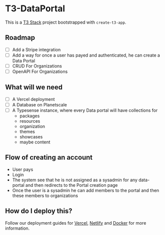 # T3-DataPortal

This is a [T3 Stack](https://create.t3.gg/) project bootstrapped with `create-t3-app`.

## Roadmap

- [ ] Add a Stripe integration
- [ ] Add a way for once a user has payed and authenticated, he can create a Data Portal
- [ ] CRUD For Organizations
- [ ] OpenAPI For Organizations

## What will we need

- [ ] A Vercel deployment
- [ ] A Database on Planetscale
- [ ] A Typesense instance, where every Data portal will have collections for
  - packages
  - resources
  - organization
  - themes
  - showcases
  - maybe content

## Flow of creating an account

- User pays
- Login
- The system see that he is not assigned as a sysadmin for any data-portal and then redirects to the Portal creation page
- Once the user is a sysadmin he can add members to the portal and then these members to organizations

## How do I deploy this?

Follow our deployment guides for [Vercel](https://create.t3.gg/en/deployment/vercel), [Netlify](https://create.t3.gg/en/deployment/netlify) and [Docker](https://create.t3.gg/en/deployment/docker) for more information.
